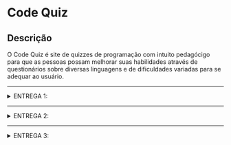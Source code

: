 # Code Quiz

## Descrição
O Code Quiz é site de quizzes de programação com intuito pedagócigo para que as pessoas possam melhorar suas habilidades através de questionários sobre diversas linguagens e de dificuldades variadas para se adequar ao usuário.

---

<details>
<summary>ENTREGA 1:</summary>

## Histórias

Nós criamos um Google Docs com as histórias criadas e seus respectivos cenários de validação para uma melhor visualização. Para acessá-lo, [clique aqui](https://docs.google.com/document/d/1UeAU_MFhKVN97qK53aVPeA1HHAd_CnOmHTp-CfQ48H0/edit?tab=t.0)

## Jira

Criamos um Jira para acompanhar o progresso do projeto e atualizá-lo conforme seu andamento. Segue abaixo as imagens do Backlog e do Quadro ao fim da Entrega 1:


Backlog:


<img width="1440" height="776" alt="Image" src="https://github.com/user-attachments/assets/0abd21bf-e232-4f67-86a4-ba4efa76523a" />


Quadro:


<img width="1440" height="779" alt="Image" src="https://github.com/user-attachments/assets/04993817-7733-43ad-b519-54ea325db1f5" />


## Screencast

Trouxemos aqui um screencast demosntrando o protótipo feito no Figma. Para viasualizá-lo, [clique aqui](https://www.youtube.com/watch?v=9KaoiKV2qA4) (Histórias prototipadas: 1, 2, 3, 5, 8).

## Mapa de telas

[Clique aqui](https://www.canva.com/design/DAGyrq9rwas/b7T0zFltTxqTPScMl9rwhg/view?utm_content=DAGyrq9rwas&utm_campaign=designshare&utm_medium=link2&utm_source=uniquelinks&utlId=h261d96abeb) para ver o mapa de telas do protótipo.
</details>

---

<details>
<summary>ENTREGA 2:</summary>

## Relátorio

Criamos um documento para registrar a divisão e a realização das tarefas. Para acessá-lo, [clique aqui](https://docs.google.com/document/d/1kqsCHQ-e9Ho9ilVLpZDfgsCuCJPcbY5WjvUd7AGKhz8/edit?tab=t.0)

## Jira

Nós atualizamos nosso Jira e marcamos as histórias implementadas nessa entrega. Segue abaixo as imagens do Backlog e do Quadro ao fim da Entrega 2:


Backlog:


<img width="1440" height="775" alt="Image" src="https://github.com/user-attachments/assets/0911edf8-3a92-424f-a7c2-b1143f99e971" />


Quadro:


<img width="1440" height="782" alt="Image" src="https://github.com/user-attachments/assets/2fc77a02-a41d-46d1-905b-5168434aca2f" />


## Screencast

Realizamos um screencast do site em funcionamento já nós servidores da Azure. Para acessar o vídeo, [clique aqui](https://www.youtube.com/watch?v=4BJzT_JRWrQ) (Histórias implementadas: 2, 3, 8).

## Bug/Issue tracker

Nós criamos um bugtracker, onde podemos ver os problemas que ocorreram durante a processo da Entrega 2. 

<img width="1440" height="695" alt="Image" src="https://github.com/user-attachments/assets/31e1663c-55d5-48f0-b4b0-a41c7a649115" />


</details>

---

<details>
<summary>ENTREGA 3:</summary>

## Relatório

Atualizamos o documento de registro da divisão e a realização das tarefas das entregas. Para acessá-lo, [clique aqui](https://docs.google.com/document/d/1kqsCHQ-e9Ho9ilVLpZDfgsCuCJPcbY5WjvUd7AGKhz8/edit?tab=t.0)


## Jira

Nós atualizamos nosso Jira e marcamos as histórias implementadas nesta entrega. Segue abaixo as imagens do Backlog e do Quadro ao fim da Entrega 3:


Backlog:


<img width="1440" height="699" alt="Image" src="https://github.com/user-attachments/assets/29853c7c-0f4f-43f2-9ecd-66eb13389916" />


Quadro:


<img width="1440" height="702" alt="Image" src="https://github.com/user-attachments/assets/6174a70f-c863-4c83-b104-9e227268a531" />


## Screencasts

Realizamos um teste End-To-End nessa entrega para mostrar o fluxo da aplicação, para acessá-lo [clique aqui](https://www.youtube.com/watch?v=sFssyUT0iM8)

Gravamos também um vídeo mostrando o processo de build e deploy automático com o CI/CD, para acessá-lo [clique aqui](https://www.youtube.com/watch?v=Grty1cKuSCw) 

Por fim, gravamos um vídeo mostrando nosso site rodando e apresentando as novas funcionalidades implemnetadas, para acessá-lo [clique aqui]([https://www.youtube.com/watch?v=Grty1cKuSCw](https://youtu.be/_81RyFBqOhM)) (Histórias implementadas: 1 e 5).

## Bug/Issue tracker

Atualizamos nosso bugtracker com os problemas que ocorreram e foram resolvidos durante o processo da Entrega 3. 


<img width="1440" height="695" alt="Image" src="https://github.com/user-attachments/assets/9f305989-650e-4ebf-aa8b-2ca36d4be1f5" />

</details>
